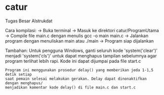 # catur
Tugas Besar Alstrukdat

Cara kompilasi:
	->	Buka terminal
	->	Masuk ke direktori catur/ProgramUtama
	->	Compile file main.c dengan menulis gcc -o main main.c
	-> 	Jalankan program dengan menuliskan main atau ./main
	->	Program siap dijalankan

Tambahan:
	Untuk pengguna Windows, ganti seluruh kode 'system('clear')' menjadi 'system('cls')' 
	untuk dapat menghapus tampilan sebelumnya agar program terlihat lebih rapi. Kode ini
	dapat dijumpai pada file start.c

	Program ini menggunakan prosedur delay() yang memberikan jeda 1-1,5 detik setiap
	saat pemain selesai melakukan gerakan. Delay dapat dinonaktifkan dengan menghapus/
	menjadikan komentar kode delay() di file main.c dan start.c
